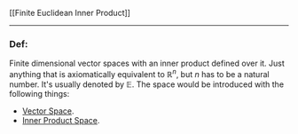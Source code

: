 [[Finite Euclidean Inner Product]]

---
### **Def**: 

Finite dimensional vector spaces with an inner product defined over it. Just anything that is axiomatically equivalent to $\mathbb{R}^n$, but $n$ has to be a natural number. It's usually denoted by $\mathbb E$. The space would be introduced with the following things: 

* [Vector Space](../../MATH%20601%20Functional%20Analysis,%20Measure%20Theory/Functional%20Spaces/Vector%20Space.md). 
* [Inner Product Space](../../MATH%20601%20Functional%20Analysis,%20Measure%20Theory/Functional%20Spaces/Inner%20Product%20Space.md). 